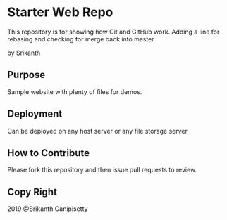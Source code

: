 # Starter Web Repo

This repository is for showing how Git and GitHub work. Adding a line 
for rebasing and checking for merge back into master

by Srikanth		

## Purpose

Sample website with plenty of files for demos.

## Deployment
 Can be deployed on any host server or any file storage server

## How to Contribute
  Please fork this repository and then issue pull requests to review.


## Copy Right
   2019 @Srikanth Ganipisetty
